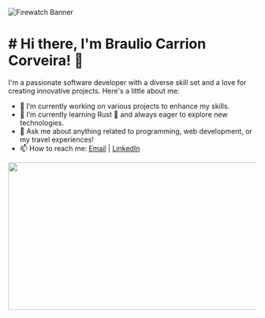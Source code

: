 ![Firewatch Banner](wp.png)
<h1>
# Hi there, I'm Braulio Carrion Corveira! 👋
</h1>
I'm a passionate software developer with a diverse skill set and a love for creating innovative projects. Here's a little about me:

- 🔭 I’m currently working on various projects to enhance my skills.
- 🌱 I’m currently learning Rust 🦀 and always eager to explore new technologies.
- 💬 Ask me about anything related to programming, web development, or my travel experiences!
- 📫 How to reach me: [Email](mailto:brauliocarrion@gmail.com) | [LinkedIn](https://www.linkedin.com/in/brauliocc/)

<div align="center">
  <img src="https://media.giphy.com/media/dWesBcTLavkZuG35MI/giphy.gif" width="600" height="300"/>
</div>
